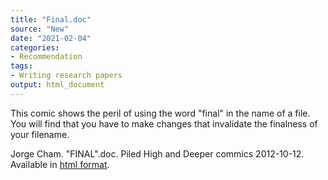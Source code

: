 ```yaml
---
title: "Final.doc"
source: "New"
date: "2021-02-04"
categories:
- Recommendation
tags:
- Writing research papers
output: html_document
---
```


This comic shows the peril of using the word "final" in the name of a file. You will find that you have to make changes that invalidate the finalness of your filename.

<!--more-->

Jorge Cham. "FINAL".doc. Piled High and Deeper commics 2012-10-12. Available in [html format](http://phdcomics.com/comics/archive.php?comicid=1531).